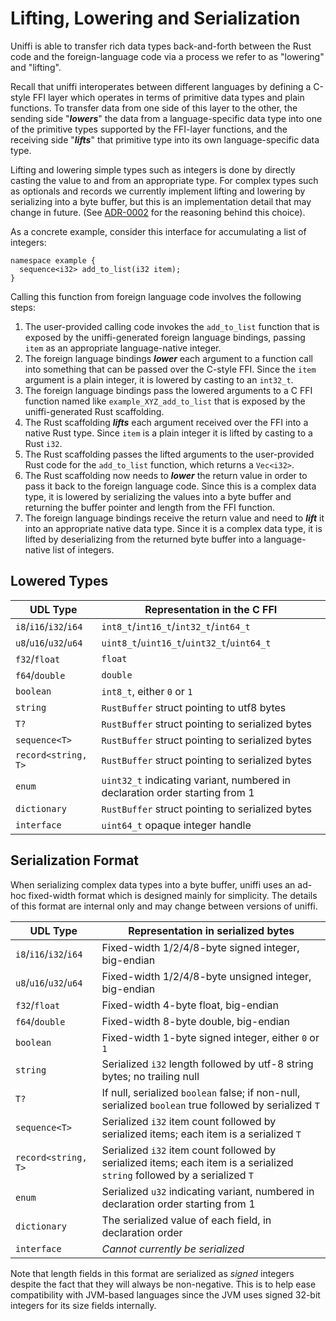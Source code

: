 # Lifting, Lowering and Serialization

Uniffi is able to transfer rich data types back-and-forth between the Rust
code and the foreign-language code via a process we refer to as "lowering"
and "lifting".

Recall that uniffi interoperates between different languages by defining
a C-style FFI layer which operates in terms of primitive data types and
plain functions. To transfer data from one side of this layer to the other,
the sending side "***lowers***" the data from a language-specific data type
into one of the primitive types supported by the FFI-layer functions, and the
receiving side "***lifts***" that primitive type into its own language-specific
data type.

Lifting and lowering simple types such as integers is done by directly casting the
value to and from an appropriate type. For complex types such as optionals and
records we currently implement lifting and lowering by serializing into a byte
buffer, but this is an implementation detail that may change in future. (See
[ADR-0002](/docs/adr/0002-serialize-complex-datatypes.md) for the reasoning
behind this choice).

As a concrete example, consider this interface for accumulating a list of integers:

```idl
namespace example {
  sequence<i32> add_to_list(i32 item);
}
```

Calling this function from foreign language code involves the following steps:

1. The user-provided calling code invokes the `add_to_list` function that is exposed by the
   uniffi-generated foreign language bindings, passing `item` as an appropriate language-native
   integer.
2. The foreign language bindings ***lower*** each argument to a function call into
   something that can be passed over the C-style FFI. Since the `item` argument is a plain integer,
   it is lowered by casting to an `int32_t`.
3. The foreign language bindings pass the lowered arguments to a C FFI function named
   like `example_XYZ_add_to_list` that is exposed by the uniffi-generated Rust scaffolding.
4. The Rust scaffolding ***lifts*** each argument received over the FFI into a native
   Rust type. Since `item` is a plain integer it is lifted by casting to a Rust `i32`.
5. The Rust scaffolding passes the lifted arguments to the user-provided Rust code for
   the `add_to_list` function, which returns a `Vec<i32>`.
6. The Rust scaffolding now needs to ***lower*** the return value in order to pass it back
   to the foreign language code. Since this is a complex data type, it is lowered by serializing
   the values into a byte buffer and returning the buffer pointer and length from the
   FFI function.
7. The foreign language bindings receive the return value and need to ***lift*** it into an
   appropriate native data type. Since it is a complex data type, it is lifted by deserializing
   from the returned byte buffer into a language-native list of integers.

## Lowered Types

| UDL Type | Representation in the C FFI |
|----------|-----------------------------|
| `i8`/`i16`/`i32`/`i64` | `int8_t`/`int16_t`/`int32_t`/`int64_t` |
| `u8`/`u16`/`u32`/`u64` | `uint8_t`/`uint16_t`/`uint32_t`/`uint64_t` |
| `f32`/`float` | `float` |
| `f64`/`double` | `double` |
| `boolean` | `int8_t`, either `0` or `1` |
| `string` | `RustBuffer` struct pointing to utf8 bytes |
| `T?` | `RustBuffer` struct pointing to serialized bytes |
| `sequence<T>` | `RustBuffer` struct pointing to serialized bytes |
| `record<string, T>` | `RustBuffer` struct pointing to serialized bytes |
| `enum` | `uint32_t` indicating variant, numbered in declaration order starting from 1  |
| `dictionary` | `RustBuffer` struct pointing to serialized bytes |
| `interface` | `uint64_t` opaque integer handle |


## Serialization Format

When serializing complex data types into a byte buffer, uniffi uses an
ad-hoc fixed-width format which is designed mainly for simplicity.
The details of this format are internal only and may change between versions of uniffi.

| UDL Type | Representation in serialized bytes |
|----------|-----------------------------|
| `i8`/`i16`/`i32`/`i64` | Fixed-width 1/2/4/8-byte signed integer, big-endian|
| `u8`/`u16`/`u32`/`u64` | Fixed-width 1/2/4/8-byte unsigned integer, big-endian |
| `f32`/`float` | Fixed-width 4-byte float, big-endian |
| `f64`/`double` | Fixed-width 8-byte double, big-endian |
| `boolean` | Fixed-width 1-byte signed integer, either `0` or `1` |
| `string` | Serialized `i32` length followed by utf-8 string bytes; no trailing null |
| `T?` | If null, serialized `boolean` false; if non-null, serialized `boolean` true followed by serialized `T` |
| `sequence<T>` | Serialized `i32` item count followed by serialized items; each item is a serialized `T` |
| `record<string, T>` | Serialized `i32` item count followed by serialized items; each item is a serialized `string` followed by a serialized `T` |
| `enum` | Serialized `u32` indicating variant, numbered in declaration order starting from 1 |
| `dictionary` | The serialized value of each field, in declaration order |
| `interface` | *Cannot currently be serialized* |

Note that length fields in this format are serialized as *signed* integers
despite the fact that they will always be non-negative. This is to help
ease compatibility with JVM-based languages since the JVM uses signed 32-bit
integers for its size fields internally.
